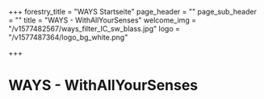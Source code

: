 +++
forestry_title = "WAYS Startseite"
page_header = ""
page_sub_header = ""
title = "WAYS - WithAllYourSenses"
welcome_img = "/v1577482567/ways_filter_IC_sw_blass.jpg"
logo = "/v1577487364/logo_bg_white.png"

+++
# WAYS - WithAllYourSenses
